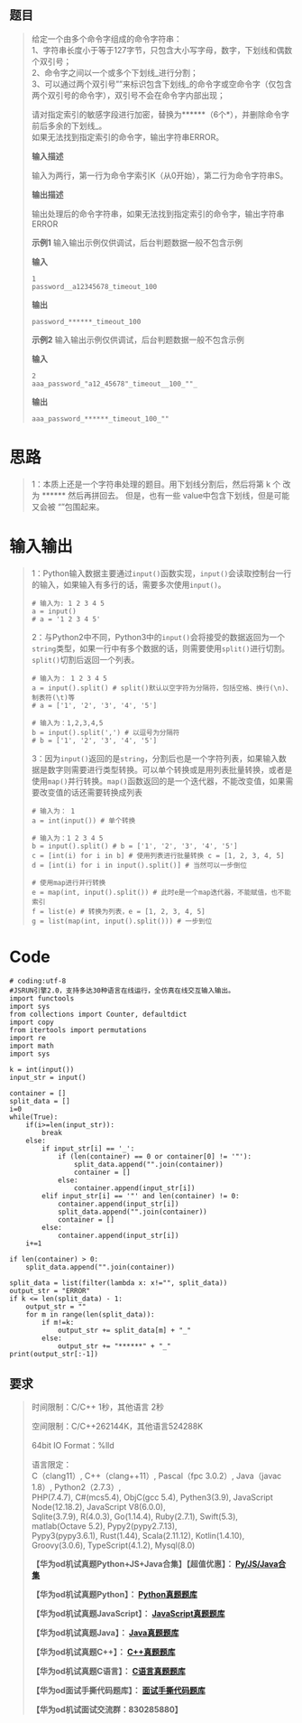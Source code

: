 ## 题目

> 给定一个由多个命令字组成的命令字符串：  
>  1、字符串长度小于等于127字节，只包含大小写字母，数字，下划线和偶数个双引号；  
>  2、命令字之间以一个或多个下划线_进行分割；  
>  3、可以通过两个双引号””来标识包含下划线_的命令字或空命令字（仅包含两个双引号的命令字），双引号不会在命令字内部出现；
>
> 请对指定索引的敏感字段进行加密，替换为******（6个*），并删除命令字前后多余的下划线_。  
>  如果无法找到指定索引的命令字，输出字符串ERROR。
>
> **输入描述**
>
> 输入为两行，第一行为命令字索引K（从0开始），第二行为命令字符串S。
>
> **输出描述**
>
> 输出处理后的命令字符串，如果无法找到指定索引的命令字，输出字符串ERROR
>
> **示例1** 输入输出示例仅供调试，后台判题数据一般不包含示例
>
> **输入**
>
> `1`  
> `password__a12345678_timeout_100`
>
> **输出**
>
> `password_******_timeout_100`
>
> **示例2** 输入输出示例仅供调试，后台判题数据一般不包含示例
>
> **输入**
>
> `2`  
> `aaa_password_"a12_45678"_timeout__100_""_`
>
> **输出**
>
> `aaa_password_******_timeout_100_""`

# 思路

> 1：本质上还是一个字符串处理的题目。用下划线分割后，然后将第 k 个 改为 ****** 然后再拼回去。 但是，也有一些
> value中包含下划线，但是可能又会被 “”包围起来。

# 输入输出

>
> 1：Python输入数据主要通过`input()`函数实现，`input()`会读取控制台一行的输入，如果输入有多行的话，需要多次使用`input()`。
>  
>  
>     # 输入为: 1 2 3 4 5
>     a = input()
>     # a = '1 2 3 4 5'
>
>
> 2：与Python2中不同，Python3中的`input()`会将接受的数据返回为一个`string`类型，如果一行中有多个数据的话，则需要使用`split()`进行切割。`split()`切割后返回一个列表。
>  
>  
>     # 输入为： 1 2 3 4 5
>     a = input().split() # split()默认以空字符为分隔符，包括空格、换行(\n)、制表符(\t)等
>     # a = ['1', '2', '3', '4', '5']
>  
>     # 输入为：1,2,3,4,5
>     b = input().split(',') # 以逗号为分隔符
>     # b = ['1', '2', '3', '4', '5']
>
>
> 3：因为`input()`返回的是`string`，分割后也是一个字符列表，如果输入数据是数字则需要进行类型转换。可以单个转换或是用列表批量转换，或者是使用`map()`并行转换。`map()`函数返回的是一个迭代器，不能改变值，如果需要改变值的话还需要转换成列表
>  
>  
>     # 输入为： 1
>     a = int(input()) # 单个转换
>  
>     # 输入为：1 2 3 4 5
>     b = input().split() # b = ['1', '2', '3', '4', '5']
>     c = [int(i) for i in b] # 使用列表进行批量转换 c = [1, 2, 3, 4, 5]
>     d = [int(i) for i in input().split()] # 当然可以一步倒位
>  
>     # 使用map进行并行转换
>     e = map(int, input().split()) # 此时e是一个map迭代器，不能赋值，也不能索引
>     f = list(e) # 转换为列表，e = [1, 2, 3, 4, 5]
>     g = list(map(int, input().split())) # 一步到位

# Code

    
    
    # coding:utf-8
    #JSRUN引擎2.0，支持多达30种语言在线运行，全仿真在线交互输入输出。 
    import functools
    import sys
    from collections import Counter, defaultdict
    import copy
    from itertools import permutations
    import re
    import math
    import sys
     
    k = int(input())
    input_str = input()
    
    container = []
    split_data = []
    i=0
    while(True):
        if(i>=len(input_str)):
            break
        else:
            if input_str[i] == '_':
                if (len(container) == 0 or container[0] != '"'):
                    split_data.append("".join(container))
                    container = []
                else:
                    container.append(input_str[i])
            elif input_str[i] == '"' and len(container) != 0:
                container.append(input_str[i])
                split_data.append("".join(container))
                container = []
            else:
                container.append(input_str[i])
        i+=1
    
    if len(container) > 0:
        split_data.append("".join(container))
    
    split_data = list(filter(lambda x: x!="", split_data))
    output_str = "ERROR"
    if k <= len(split_data) - 1:
        output_str = ""
        for m in range(len(split_data)):
            if m!=k:
                output_str += split_data[m] + "_"
            else:
                output_str += "******" + "_"
    print(output_str[:-1])

## 要求

> 时间限制：C/C++ 1秒，其他语言 2秒
>
> 空间限制：C/C++262144K，其他语言524288K
>
> 64bit IO Format：%lld
>
> 语言限定：  
>  C（clang11）, C++（clang++11）, Pascal（fpc 3.0.2）, Java（javac 1.8）,
> Python2（2.7.3）,  
>  PHP(7.4.7), C#(mcs5.4), ObjC(gcc 5.4), Pythen3(3.9), JavaScript
> Node(12.18.2), JavaScript V8(6.0.0),  
>  Sqlite(3.7.9), R(4.0.3), Go(1.14.4), Ruby(2.7.1), Swift(5.3), matlab(Octave
> 5.2), Pypy2(pypy2.7.13),  
>  Pypy3(pypy3.6.1), Rust(1.44), Scala(2.11.12), Kotlin(1.4.10),
> Groovy(3.0.6), TypeScript(4.1.2), Mysql(8.0)
>
> **【华为od机试真题Python+JS+Java合集】【超值优惠】：
> **[Py/JS/Java合集](https://blog.csdn.net/misayaaaaa/category_12258991.html
> "Py/JS/Java合集")****
>
> **【华为od机试真题Python】：
> **[Python真题题库](https://blog.csdn.net/misayaaaaa/category_12111005.html
> "Python真题题库")****
>
> **【华为od机试真题JavaScript】：
> **[JavaScript真题题库](https://blog.csdn.net/misayaaaaa/category_12199270.html
> "JavaScript真题题库")****
>
> **【华为od机试真题Java】：
> **[Java真题题库](https://blog.csdn.net/misayaaaaa/category_12111006.html
> "Java真题题库")****
>
> **【华为od机试真题C++】：
> **[C++真题题库](https://blog.csdn.net/misayaaaaa/category_12036814.html
> "C++真题题库")****
>
> **【华为od机试真题C语言】：
> **[C语言真题题库](https://blog.csdn.net/misayaaaaa/category_12217917.html
> "C语言真题题库")****
>
> **【华为od面试手撕代码题库】：
> **[面试手撕代码题库](https://renjie.blog.csdn.net/article/details/130419388
> "面试手撕代码题库")****
>
> **【华为od机试面试交流群：830285880】**

